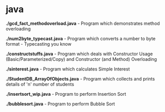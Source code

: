 # java


**./gcd_fact_methodoverload.java** - Program which demonstrates method overloading

**./num2byte_typecast.java** - Program which converts a number to byte format - Typecasting you know

**./constructstuffs.java** - Program which deals with Constructor Usage (Basic/Parameterized/Copy) and Constructor (and Method) Overloading

**./sinterest.java** - Program which calculates Simple Interest

**./StudentDB_ArrayOfObjects.java** - Program which collects and prints details of 'n' number of students

**./insertsort_wip.java** - Program to perform Insertion Sort

**./bubblesort.java** - Program to perform Bubble Sort
